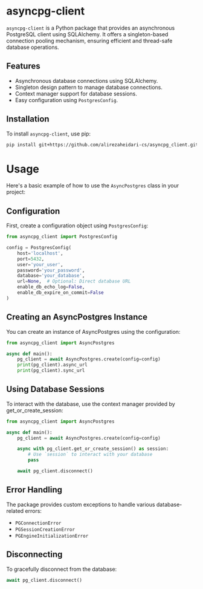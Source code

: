 # asyncpg-client

`asyncpg-client` is a Python package that provides an asynchronous PostgreSQL client using SQLAlchemy. It offers a singleton-based connection pooling mechanism, ensuring efficient and thread-safe database operations.

## Features

- Asynchronous database connections using SQLAlchemy.
- Singleton design pattern to manage database connections.
- Context manager support for database sessions.
- Easy configuration using `PostgresConfig`.

## Installation

To install `asyncpg-client`, use pip:

```sh
pip install git+https://github.com/alirezaheidari-cs/asyncpg_client.git
```
# Usage

Here's a basic example of how to use the `AsyncPostgres` class in your project:

## Configuration

First, create a configuration object using `PostgresConfig`:

```python
from asyncpg_client import PostgresConfig

config = PostgresConfig(
    host='localhost',
    port=5432,
    user='your_user',
    password='your_password',
    database='your_database',
    url=None,  # Optional: Direct database URL
    enable_db_echo_log=False,
    enable_db_expire_on_commit=False
)
```

## Creating an AsyncPostgres Instance
You can create an instance of AsyncPostgres using the configuration:

```python
from asyncpg_client import AsyncPostgres

async def main():
    pg_client = await AsyncPostgres.create(config=config)
    print(pg_client).async_url
    print(pg_client).sync_url
```

## Using Database Sessions
To interact with the database, use the context manager provided by get_or_create_session:

```python
from asyncpg_client import AsyncPostgres

async def main():
    pg_client = await AsyncPostgres.create(config=config)

    async with pg_client.get_or_create_session() as session:
        # Use `session` to interact with your database
        pass

    await pg_client.disconnect()
```

## Error Handling
The package provides custom exceptions to handle various database-related errors:

- `PGConnectionError`
- `PGSessionCreationError`
- `PGEngineInitializationError`

## Disconnecting
To gracefully disconnect from the database:

```python
await pg_client.disconnect()
```

